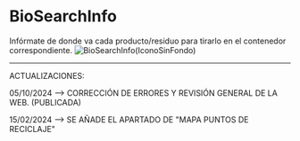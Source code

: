 # BioSearchInfo
Infórmate de donde va cada producto/residuo para tirarlo en el contenedor correspondiente.
![BioSearchInfo(IconoSinFondo)](https://github.com/AntonioRaaa/BioSearchInfo/assets/111454726/b0021e5a-6ad1-4bca-a200-46860adc31cf)

------------------------------------------------------------------------------------------------
ACTUALIZACIONES:

05/10/2024 --> CORRECCIÓN DE ERRORES Y REVISIÓN GENERAL DE LA WEB. (PUBLICADA)

15/02/2024 --> SE AÑADE EL APARTADO DE "MAPA PUNTOS DE RECICLAJE"